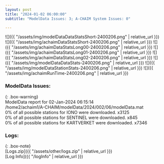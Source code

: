 ```yaml
---
layout: post
title: "2024-01-02 06:00:00"
subtitle: "ModelData Issues: 3; A-CHAIM System Issues: 0"

---
```


![]({{ "/assets/img/modelDataDataStatsShort-2400206.png" | relative_url }})
![]({{ "/assets/img/achaimDataStatsShort-2400206.png" | relative_url }})
![]({{ "/assets/img/achaimDataStatsLong00-2400206.png" | relative_url }})
![]({{ "/assets/img/achaimDataStatsLong01-2400206.png" | relative_url }})
![]({{ "/assets/img/achaimDataStatsLong02-2400206.png" | relative_url }})
![]({{ "/assets/img/modelDataDataStats-2400206.png" | relative_url }})
![]({{ "/assets/img/modelDataStationStats-2400206.png" | relative_url }})
![]({{ "/assets/img/achaimRunTime-2400206.png" | relative_url }})


### ModelData Issues:  
  
{: .box-warning}  
 ModelData report for 02-Jan-2024 06:15:14   
 /home2/achaim1/A-CHAIM/modelData/2024/002/06/modelData.mat   
 0% of all possible stations for IONO were downloaded. x3125   
 0% of all possible stations for SENTINEL were downloaded. x845   
 0% of all possible stations for KARTVERKET were downloaded. x7346   
  


### Logs:  
  
{: .box-note}  
[Logs.zip]({{ "/assets/other/logs.zip" | relative_url }})  
[Log Info]({{ "/logInfo" | relative_url }})  
